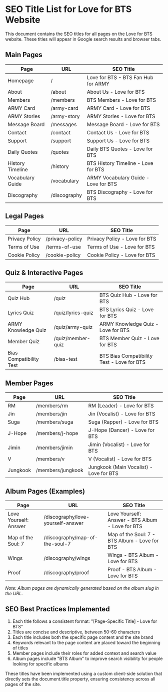 # SEO Title List for Love for BTS Website

This document contains the SEO titles for all pages on the Love for BTS website. These titles will appear in Google search results and browser tabs.

## Main Pages

| Page | URL | SEO Title |
|------|-----|-----------|
| Homepage | / | Love for BTS - BTS Fan Hub for ARMY |
| About | /about | About Us - Love for BTS |
| Members | /members | BTS Members - Love for BTS |
| ARMY Card | /army-card | ARMY Card - Love for BTS |
| ARMY Stories | /army-story | ARMY Stories - Love for BTS |
| Message Board | /messages | Message Board - Love for BTS |
| Contact | /contact | Contact Us - Love for BTS |
| Support | /support | Support Us - Love for BTS |
| Daily Quotes | /quotes | Daily BTS Quotes - Love for BTS |
| History Timeline | /history | BTS History Timeline - Love for BTS |
| Vocabulary Guide | /vocabulary | ARMY Vocabulary Guide - Love for BTS |
| Discography | /discography | BTS Discography - Love for BTS |

## Legal Pages

| Page | URL | SEO Title |
|------|-----|-----------|
| Privacy Policy | /privacy-policy | Privacy Policy - Love for BTS |
| Terms of Use | /terms-of-use | Terms of Use - Love for BTS |
| Cookie Policy | /cookie-policy | Cookie Policy - Love for BTS |

## Quiz & Interactive Pages

| Page | URL | SEO Title |
|------|-----|-----------|
| Quiz Hub | /quiz | BTS Quiz Hub - Love for BTS |
| Lyrics Quiz | /quiz/lyrics-quiz | BTS Lyrics Quiz - Love for BTS |
| ARMY Knowledge Quiz | /quiz/army-quiz | ARMY Knowledge Quiz - Love for BTS |
| Member Quiz | /quiz/member-quiz | BTS Member Quiz - Love for BTS |
| Bias Compatibility Test | /bias-test | BTS Bias Compatibility Test - Love for BTS |

## Member Pages

| Page | URL | SEO Title |
|------|-----|-----------|
| RM | /members/rm | RM (Leader) - Love for BTS |
| Jin | /members/jin | Jin (Vocalist) - Love for BTS |
| Suga | /members/suga | Suga (Rapper) - Love for BTS |
| J-Hope | /members/j-hope | J-Hope (Dancer) - Love for BTS |
| Jimin | /members/jimin | Jimin (Vocalist) - Love for BTS |
| V | /members/v | V (Vocalist) - Love for BTS |
| Jungkook | /members/jungkook | Jungkook (Main Vocalist) - Love for BTS |

## Album Pages (Examples)

| Page | URL | SEO Title |
|------|-----|-----------|
| Love Yourself: Answer | /discography/love-yourself-answer | Love Yourself: Answer - BTS Album - Love for BTS |
| Map of the Soul: 7 | /discography/map-of-the-soul-7 | Map of the Soul: 7 - BTS Album - Love for BTS |
| Wings | /discography/wings | Wings - BTS Album - Love for BTS |
| Proof | /discography/proof | Proof - BTS Album - Love for BTS |

*Note: Album pages are dynamically generated based on the album slug in the URL.*

## SEO Best Practices Implemented

1. Each title follows a consistent format: "[Page-Specific Title] - Love for BTS"
2. Titles are concise and descriptive, between 50-60 characters
3. Each title includes both the specific page content and the site brand
4. Keywords relevant to the page content are placed toward the beginning of titles
5. Member pages include their roles for added context and search value
6. Album pages include "BTS Album" to improve search visibility for people looking for specific albums

These titles have been implemented using a custom client-side solution that directly sets the document.title property, ensuring consistency across all pages of the site. 